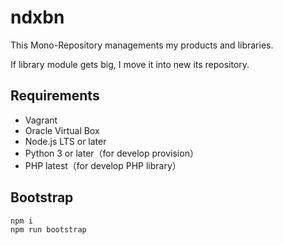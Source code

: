 # ndxbn

This Mono-Repository managements my products and libraries.

If library module gets big, I move it into new its repository.

## Requirements

- Vagrant
- Oracle Virtual Box
- Node.js LTS or later
- Python 3 or later（for develop provision）
- PHP latest（for develop PHP library）

## Bootstrap

```
npm i
npm run bootstrap
```
